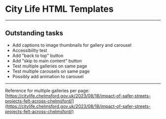 # City Life HTML Templates

---

## Outstanding tasks

- Add captions to image thumbnails for gallery and carousel
- Accessibility test
- Add "back to top" button
- Add "skip to main content" button
- Test multiple galleries on same page
- Test multiple carousels on same page
- Possibly add animation to carousel

---
Reference for multiple galleries per page: [https://citylife.chelmsford.gov.uk/2023/08/18/impact-of-safer-streets-projects-felt-across-chelmsford/](https://citylife.chelmsford.gov.uk/2023/08/18/impact-of-safer-streets-projects-felt-across-chelmsford/)

